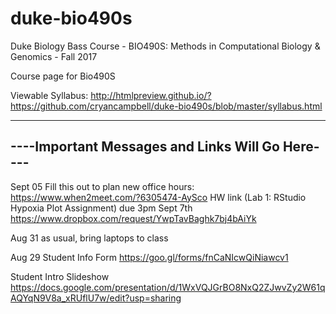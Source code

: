# duke-bio490s
Duke Biology Bass Course - BIO490S: Methods in Computational Biology &amp; Genomics - Fall 2017

Course page for Bio490S

Viewable Syllabus:
http://htmlpreview.github.io/?https://github.com/cryancampbell/duke-bio490s/blob/master/syllabus.html

-------------------------------------------------
----Important Messages and Links Will Go Here----
-------------------------------------------------
Sept 05
Fill this out to plan new office hours:
https://www.when2meet.com/?6305474-AySco
HW link (Lab 1: RStudio Hypoxia Plot Assignment) due 3pm Sept 7th
https://www.dropbox.com/request/YwpTavBaghk7bj4bAiYk

Aug 31
as usual, bring laptops to class

Aug 29
Student Info Form
https://goo.gl/forms/fnCaNIcwQiNiawcv1

Student Intro Slideshow
https://docs.google.com/presentation/d/1WxVQJGrBO8NxQ2ZJwvZy2W61qAQYqN9V8a_xRUflU7w/edit?usp=sharing
